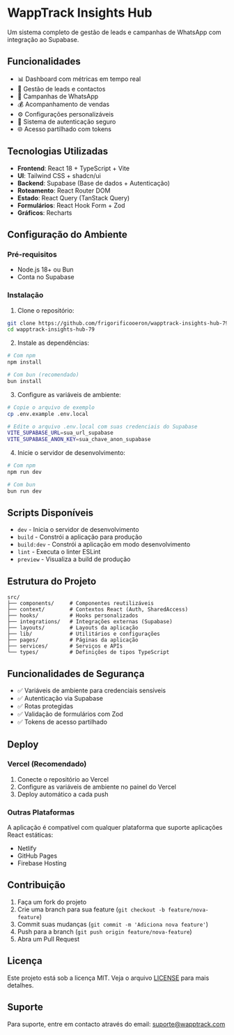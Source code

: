 # WappTrack Insights Hub

Um sistema completo de gestão de leads e campanhas de WhatsApp com integração ao Supabase.

## Funcionalidades

- 📊 Dashboard com métricas em tempo real
- 👥 Gestão de leads e contactos
- 📱 Campanhas de WhatsApp
- 💰 Acompanhamento de vendas
- ⚙️ Configurações personalizáveis
- 🔐 Sistema de autenticação seguro
- 🌐 Acesso partilhado com tokens

## Tecnologias Utilizadas

- **Frontend**: React 18 + TypeScript + Vite
- **UI**: Tailwind CSS + shadcn/ui
- **Backend**: Supabase (Base de dados + Autenticação)
- **Roteamento**: React Router DOM
- **Estado**: React Query (TanStack Query)
- **Formulários**: React Hook Form + Zod
- **Gráficos**: Recharts

## Configuração do Ambiente

### Pré-requisitos

- Node.js 18+ ou Bun
- Conta no Supabase

### Instalação

1. Clone o repositório:
```bash
git clone https://github.com/frigorificooeron/wapptrack-insights-hub-79.git
cd wapptrack-insights-hub-79
```

2. Instale as dependências:
```bash
# Com npm
npm install

# Com bun (recomendado)
bun install
```

3. Configure as variáveis de ambiente:
```bash
# Copie o arquivo de exemplo
cp .env.example .env.local

# Edite o arquivo .env.local com suas credenciais do Supabase
VITE_SUPABASE_URL=sua_url_supabase
VITE_SUPABASE_ANON_KEY=sua_chave_anon_supabase
```

4. Inicie o servidor de desenvolvimento:
```bash
# Com npm
npm run dev

# Com bun
bun run dev
```

## Scripts Disponíveis

- `dev` - Inicia o servidor de desenvolvimento
- `build` - Constrói a aplicação para produção
- `build:dev` - Constrói a aplicação em modo desenvolvimento
- `lint` - Executa o linter ESLint
- `preview` - Visualiza a build de produção

## Estrutura do Projeto

```
src/
├── components/     # Componentes reutilizáveis
├── context/        # Contextos React (Auth, SharedAccess)
├── hooks/          # Hooks personalizados
├── integrations/   # Integrações externas (Supabase)
├── layouts/        # Layouts da aplicação
├── lib/            # Utilitários e configurações
├── pages/          # Páginas da aplicação
├── services/       # Serviços e APIs
└── types/          # Definições de tipos TypeScript
```

## Funcionalidades de Segurança

- ✅ Variáveis de ambiente para credenciais sensíveis
- ✅ Autenticação via Supabase
- ✅ Rotas protegidas
- ✅ Validação de formulários com Zod
- ✅ Tokens de acesso partilhado

## Deploy

### Vercel (Recomendado)

1. Conecte o repositório ao Vercel
2. Configure as variáveis de ambiente no painel do Vercel
3. Deploy automático a cada push

### Outras Plataformas

A aplicação é compatível com qualquer plataforma que suporte aplicações React estáticas:
- Netlify
- GitHub Pages
- Firebase Hosting

## Contribuição

1. Faça um fork do projeto
2. Crie uma branch para sua feature (`git checkout -b feature/nova-feature`)
3. Commit suas mudanças (`git commit -m 'Adiciona nova feature'`)
4. Push para a branch (`git push origin feature/nova-feature`)
5. Abra um Pull Request

## Licença

Este projeto está sob a licença MIT. Veja o arquivo [LICENSE](LICENSE) para mais detalhes.

## Suporte

Para suporte, entre em contacto através do email: suporte@wapptrack.com
